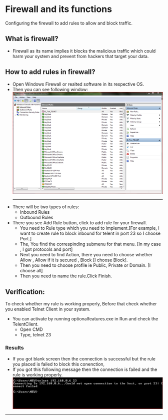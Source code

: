 # Firewall and its functions
Configuring the firewall to add rules to allow and block traffic.

## What is firewall?
- Firewall as its name implies it blocks the malicious traffic which could harm your system and prevent from hackers that target your data.

## How to add rules in firewall?
- Open Windows Firewall or realted software in its respective OS.
- Then you can see following window:
  ![Window from Windows Firewall](https://github.com/mobby14/Elevate_Labs_CYS_Task_4/blob/main/EL_LABS_FIREWALL.PNG)
  ***
- There will be two types of rules:
  - Inbound Rules
  - Outbound Rules  
- There you see Add Rule button, click to add rule for your firewall.
  - You need to Rule type which you need to implement.[For example, I want to create rule to block inbound for telent in port 23 so I choose Port.]
  - The, You find the correspinding submenu for that menu. [In my case , I got protocols and port]
  - Next you need to find Action, there you need to choose whether Allow , Allow if it is secured , Block [I choose Block].
  - Then you need to choose profile ie Public, Private or Domain. [I choose all]
  - Then you need to name the rule.Click Finish.

## Verification:

To check whether my rule is working properly,
Before that check whether you enabled Telnet Client in your system.
- You can activate by running optionalfeatures.exe in Run and check the TelentClient.
    - Open CMD
    - Type, telnet <Your ip> 23
### Results
- If you got blank screen then the connection is successful but the rule you placed is failed to block this conenction,
- If you got this following message then the connection is failed and the rule is working properly.
 ![CMD output](https://github.com/mobby14/Elevate_Labs_CYS_Task_4/blob/main/CMD_Result.jpeg)
  
***
